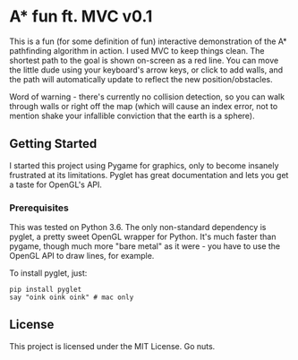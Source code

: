 # A* fun ft. MVC v0.1

This is a fun (for some definition of fun) interactive demonstration of the A* pathfinding algorithm in action. I used MVC to keep things clean. The shortest path to the goal is shown on-screen as a red line. You can move the little dude using your keyboard's arrow keys, or click to add walls, and the path will automatically update to reflect the new position/obstacles.

Word of warning - there's currently no collision detection, so you can walk through walls or right off the map (which will cause an index error, not to mention shake your infallible conviction that the earth is a sphere).

## Getting Started

I started this project using Pygame for graphics, only to become insanely frustrated at its limitations. Pyglet has great documentation and lets you get a taste for OpenGL's API.

### Prerequisites

This was tested on Python 3.6. The only non-standard dependency is pyglet, a pretty sweet OpenGL wrapper for Python. It's much faster than pygame, though much more "bare metal" as it were - you have to use the OpenGL API to draw lines, for example.

To install pyglet, just:

```
pip install pyglet
say "oink oink oink" # mac only
```


## License

This project is licensed under the MIT License. Go nuts.
